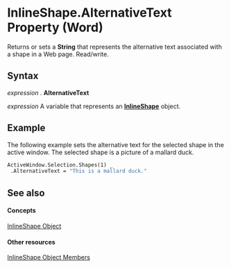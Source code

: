 
# InlineShape.AlternativeText Property (Word)

Returns or sets a  **String** that represents the alternative text associated with a shape in a Web page. Read/write.


## Syntax

 _expression_ . **AlternativeText**

 _expression_ A variable that represents an **[InlineShape](a8fd110a-4aa7-c4b9-1559-32022787d955.md)** object.


## Example

The following example sets the alternative text for the selected shape in the active window. The selected shape is a picture of a mallard duck.


```vb
ActiveWindow.Selection.Shapes(1) _ 
 .AlternativeText = "This is a mallard duck."
```


## See also


#### Concepts


[InlineShape Object](a8fd110a-4aa7-c4b9-1559-32022787d955.md)
#### Other resources


[InlineShape Object Members](f9de7adf-d761-3824-ba2e-c58c26de3d82.md)
